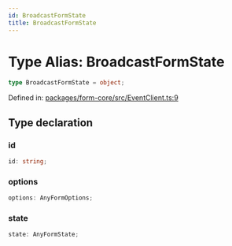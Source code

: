 ```yaml
---
id: BroadcastFormState
title: BroadcastFormState
---
```


<!-- DO NOT EDIT: this page is autogenerated from the type comments -->

# Type Alias: BroadcastFormState

```ts
type BroadcastFormState = object;
```

Defined in: [packages/form-core/src/EventClient.ts:9](https://github.com/TanStack/form/blob/main/packages/form-core/src/EventClient.ts#L9)

## Type declaration

### id

```ts
id: string;
```

### options

```ts
options: AnyFormOptions;
```

### state

```ts
state: AnyFormState;
```
